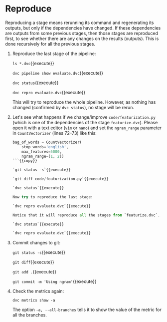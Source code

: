 # Reproduce

Reproducing a stage means rerunning its command and regenerating its
outputs, but only if the dependencies have changed. If these
dependencies are outputs from some previous stages, then those stages
are reproduced first, to see whether there are any changes on the
results (outputs). This is done recursively for all the previous
stages.

1. Reproduce the last stage of the pipeline:

   `ls *.dvc`{{execute}}
   
   `dvc pipeline show evaluate.dvc`{{execute}}
   
   `dvc status`{{execute}}

   `dvc repro evaluate.dvc`{{execute}}
   
   This will try to reproduce the whole pipeline. However, as nothing
   has changed (confirmed by `dvc status`), no stage will be rerun.
   
2. Let's see what happens if we change/improve `code/featurization.py`
   (which is one of the dependencies of the stage
   `featurize.dvc`). Please open it with a text editor (`vim` or
   `nano`) and set the `ngram_range` parameter in `CountVectorizer`
   (lines 72–73) like this:
   
   ```python
   bag_of_words = CountVectorizer(
       stop_words='english',
       max_features=5000,
       ngram_range=(1, 2))
   ```{{copy}}
   
   `git status -s`{{execute}}
   
   `git diff code/featurization.py`{{execute}}
   
   `dvc status`{{execute}}
   
   Now try to reproduce the last stage:
   
   `dvc repro evaluate.dvc`{{execute}}
   
   Notice that it will reproduce all the stages from `featurize.dvc`.
   
   `dvc status`{{execute}}
   
   `dvc repro evaluate.dvc`{{execute}}
   
3. Commit changes to git:

   `git status -s`{{execute}}
   
   `git diff`{{execute}}
   
   `git add .`{{execute}}
   
   `git commit -m 'Using ngram'`{{execute}}

4. Check the metrics again:

   `dvc metrics show -a`

   The option `-a, --all-branches` tells it to show the value of the
   metric for all the branches.
